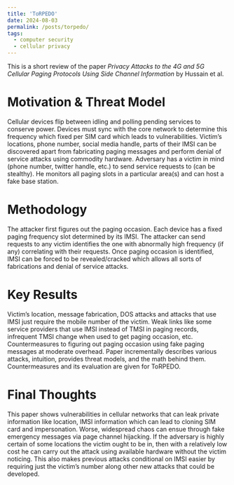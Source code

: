 ```yaml
---
title: 'ToRPEDO'
date: 2024-08-03
permalink: /posts/torpedo/
tags:
  - computer security
  - cellular privacy
---
```


This is a short review of the paper _Privacy Attacks to the 4G and 5G Cellular Paging Protocols Using Side Channel Information_ by Hussain et al. 

Motivation & Threat Model
=========
Cellular devices flip between idling and polling pending services to conserve power. Devices must sync with the core network to determine this frequency which fixed per SIM card which leads to vulnerabilities. Victim’s locations, phone number, social media handle, parts of their IMSI can be discovered apart from fabricating paging messages and perform denial of service attacks using commodity hardware. Adversary has a victim in mind (phone number, twitter handle, etc.) to send service requests to (can be stealthy). He monitors all paging slots in a particular area(s) and can host a fake base station.

Methodology
=======
The attacker first figures out the paging occasion. Each device has a fixed paging frequency slot determined by its IMSI. The attacker can send requests to any victim identifies the one with abnormally high frequency (if any) correlating with their requests. Once paging occasion is identified, IMSI can be forced to be revealed/cracked which allows all sorts of fabrications and denial of service attacks.

Key Results
=======
Victim’s location, message fabrication, DOS attacks and attacks that use IMSI just require the mobile number of the victim. Weak links like some service providers that use IMSI instead of TMSI in paging records, infrequent TMSI change when used to get paging occasion, etc. Countermeasures to figuring out paging occasion using fake paging messages at moderate overhead. Paper incrementally describes various attacks, intuition, provides threat models, and the math behind them. Countermeasures and its evaluation are given for ToRPEDO.

Final Thoughts
=====
This paper shows vulnerabilities in cellular networks that can leak private information like location, IMSI information which can lead to cloning SIM card and impersonation. Worse, widespread chaos can ensue through fake emergency messages via page channel hijacking. If the adversary is highly certain of some locations the victim ought to be in, then with a relatively low cost he can carry out the attack using available hardware without the victim noticing. This also makes previous attacks conditional on IMSI easier by requiring just the victim’s number along other new attacks that could be developed.